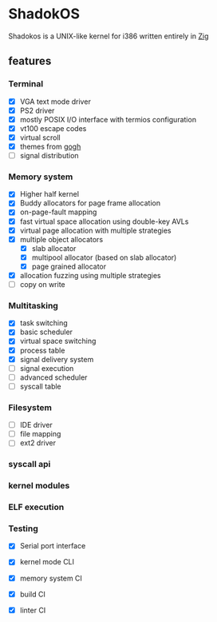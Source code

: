 # ShadokOS

Shadokos is a UNIX-like kernel for i386 written entirely in [Zig](https://ziglang.org/)

## features

### Terminal

- [X] VGA text mode driver
- [X] PS2 driver
- [X] mostly POSIX I/O interface with termios configuration
- [X] vt100 escape codes
- [X] virtual scroll
- [X] themes from [gogh](https://gogh-co.github.io/Gogh/)
- [ ] signal distribution

### Memory system

- [X] Higher half kernel
- [X] Buddy allocators for page frame allocation
- [X] on-page-fault mapping
- [X] fast virtual space allocation using double-key AVLs
- [X] virtual page allocation with multiple strategies
- [X] multiple object allocators
  - [X] slab allocator
  - [X] multipool allocator (based on slab allocator)
  - [X] page grained allocator
- [X] allocation fuzzing using multiple strategies
- [ ] copy on write

### Multitasking

- [X] task switching
- [X] basic scheduler
- [X] virtual space switching
- [X] process table
- [X] signal delivery system
- [ ] signal execution
- [ ] advanced scheduler
- [ ] syscall table

### Filesystem

- [ ] IDE driver
- [ ] file mapping
- [ ] ext2 driver

### syscall api

### kernel modules

### ELF execution

### Testing

- [X] Serial port interface
- [X] kernel mode CLI
- [X] memory system CI
- [X] build CI
- [X] linter CI

